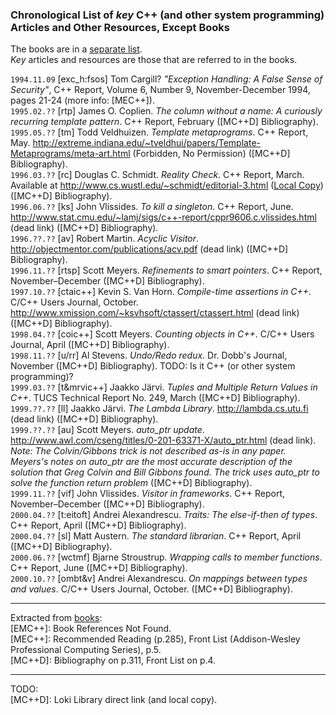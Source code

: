 ### Chronological List of _key_ C++ (and other system programming) Articles and Other Resources, Except Books
The books are in a [separate list](https://github.com/kuzminrobin/code_review_notes/blob/master/book_list.md).  
_Key_ articles and resources are those that are referred to in the books.  

`1994.11.09` [exc_h:fsos] Tom Cargill? _"Exception Handling: A False Sense of Security"_, C++ Report, Volume 6, Number 9, November-December 1994, pages 21-24 (more info: [MEC++]).  
`1995.02.??` [rtp] James O. Coplien. _The column without a name: A curiously recurring template pattern_. C++ Report, February ([MC++D] Bibliography).  
`1995.05.??` [tm] Todd Veldhuizen. _Template metaprograms_. C++ Report, May. http://extreme.indiana.edu/~tveldhui/papers/Template-Metaprograms/meta-art.html (Forbidden, No Permission) ([MC++D] Bibliography).  
`1996.03.??` [rc] Douglas C. Schmidt. _Reality Check_. C++ Report, March. Available at http://www.cs.wustl.edu/~schmidt/editorial-3.html ([Local Copy](https://github.com/kuzminrobin/code_review_notes/blob/master/local_copies/Reality_Check_Cpp_Report.html)) ([MC++D] Bibliography).  
`1996.06.??` [ks] John Vlissides. _To kill a singleton_. C++ Report, June. http://www.stat.cmu.edu/~lamj/sigs/c++-report/cppr9606.c.vlissides.html (dead link) ([MC++D] Bibliography).  
`1996.??.??` [av] Robert Martin. _Acyclic Visitor_. http://objectmentor.com/publications/acv.pdf (dead link) ([MC++D] Bibliography).  
`1996.11.??` [rtsp] Scott Meyers. _Refinements to smart pointers_. C++ Report, November–December ([MC++D] Bibliography).  
`1997.10.??` [ctaic++] Kevin S. Van Horn. _Compile-time assertions in C++_. C/C++ Users Journal, October. http://www.xmission.com/~ksvhsoft/ctassert/ctassert.html (dead link) ([MC++D] Bibliography).  
`1998.04.??` [coic++] Scott Meyers. _Counting objects in C++_. C/C++ Users Journal, April ([MC++D] Bibliography).  
`1998.11.??` [u/rr] Al Stevens. _Undo/Redo redux_. Dr. Dobb's Journal, November ([MC++D] Bibliography). TODO: Is it C++ (or other system programming)?   
`1999.03.??` [t&mrvic++] Jaakko Järvi. _Tuples and Multiple Return Values in C++_. TUCS Technical Report No. 249, March ([MC++D] Bibliography).  
`1999.??.??` [ll] Jaakko Järvi. _The Lambda Library_. http://lambda.cs.utu.fi (dead link) ([MC++D] Bibliography).  
`1999.??.??` [au] Scott Meyers. _auto_ptr update_. http://www.awl.com/cseng/titles/0-201-63371-X/auto_ptr.html (dead link). _Note: The Colvin/Gibbons trick is not described as-is in any paper. Meyers's notes on auto_ptr are the most accurate description of the solution that Greg Colvin and Bill Gibbons found. The trick uses auto_ptr to solve the function return problem_ ([MC++D] Bibliography).  
`1999.11.??` [vif] John Vlissides. _Visitor in frameworks_. C++ Report, November–December ([MC++D] Bibliography).  
`2000.04.??` [t:eitoft] Andrei Alexandrescu. _Traits: The else-if-then of types_. C++ Report, April ([MC++D] Bibliography).  
`2000.04.??` [sl] Matt Austern. _The standard librarian_. C++ Report, April ([MC++D] Bibliography).  
`2000.06.??` [wctmf] Bjarne Stroustrup. _Wrapping calls to member functions_. C++ Report, June ([MC++D] Bibliography).  
`2000.10.??` [ombt&v] Andrei Alexandrescu. _On mappings between types and values_. C/C++ Users Journal, October. ([MC++D] Bibliography).  

---
Extracted from [books](https://github.com/kuzminrobin/code_review_notes/blob/master/book_list.md):  
[EMC++]: Book References Not Found.  
[MEC++]: Recommended Reading (p.285), Front List (Addison-Wesley Professional Computing Series), p.5.  
[MC++D]: Bibliography on p.311, Front List on p.4.

---
TODO:  
[MC++D]: Loki Library direct link (and local copy).  

